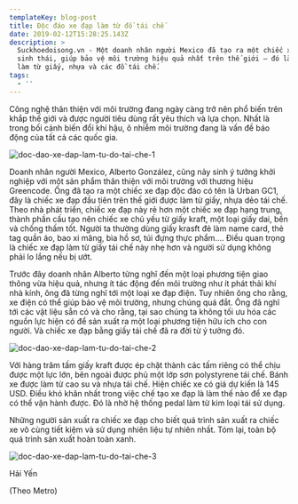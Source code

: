 ```yaml
---
templateKey: blog-post
title: Độc đáo xe đạp làm từ đồ tái chế
date: 2019-02-12T15:28:25.143Z
description: >
  Suckhoedoisong.vn - Một doanh nhân người Mexico đã tạo ra một chiếc xe đạp
  sinh thái, giúp bảo vệ môi trường hiệu quả nhất trên thế giới – đó là xe đạp
  làm từ giấy, nhựa và các đồ tái chế.
tags:
  - ''
---
```

Công nghệ thân thiện với môi trường đang ngày càng trở nên phổ biến trên khắp thế giới và được người tiêu dùng rất yêu thích và lựa chọn. Nhất là trong bối cảnh biến đổi khí hậu, ô nhiễm môi trường đang là vấn đề báo động của tất cả các quốc gia.



![doc-dao-xe-dap-lam-tu-do-tai-che-1](/img/xe_dap.jpg)

Doanh nhân người Mexico, Alberto González, cũng nảy sinh ý tưởng khởi nghiệp với một sản phẩm thân thiện với môi trường với thương hiệu Greencode. Ông đã tạo ra một chiếc xe đạp độc đáo có tên là Urban GC1, đây là chiếc xe đạp đầu tiên trên thế giới được làm từ giấy, nhựa dẻo tái chế. Theo nhà phát triển, chiếc xe đạp này rẻ hơn một chiếc xe đạp hạng trung, thành phần cấu tạo nên chiếc xe chủ yếu từ giấy kraft, một loại giấy dai, bền và chống thấm tốt. Người ta thường dùng giấy krasft đẻ làm name card, thẻ tag quần áo, bao xi măng, bìa hồ sơ, túi đựng thực phẩm….  Điều quan trọng là chiếc xe đạp làm từ giấy tái chế này nhẹ hơn và người sử dụng không phải lo lắng nếu bị ướt.

Trước đây doanh nhân Alberto từng nghĩ đến một  loại phương tiện giao thông vừa hiệu quả, nhưng ít tác động đến môi trường như ít phát thải khí nhà kính, ông đã từng nghĩ tới một loại xe đạp điện. Tuy nhiên ông cho rằng, xe điện có thể giúp bảo vệ môi trường, nhưng chúng quá đắt. Ông đã nghĩ tới các vật liệu sẵn có và cho rằng, tại sao chúng ta không tối ưu hóa các nguồn lực hiện có để sản xuất ra một loại phương tiện hữu ích cho con người. Và chiếc xe đạp bằng giấy tái chế đã ra đời từ ý tưởng đó.



![](/img/xe_dap2.jpg "doc-dao-xe-dap-lam-tu-do-tai-che-2")



Với hàng trăm tấm giấy kraft được ép chặt thành các tấm riêng có thể chịu được một lực lớn, bên ngoài được phủ một lớp sơn polystyrene tái chế. Bánh xe được làm từ cao su và nhựa tái chế. Hiện chiếc xe có giá dự kiến là 145 USD. Điều khó khăn nhất trong việc chế tạo xe đạp là làm thế nào để xe đạp có thể vận hành được. Đó là nhờ hệ thống pedal làm từ kim loại tái sử dụng.

Những người sản xuất ra chiếc xe đạp cho biết quá trình sản xuất ra chiếc xe vô cùng tiết kiệm và sử dụng nhiên liệu tự nhiên nhất. Tóm lại, toàn bộ quá trình sản xuất hoàn toàn xanh.

![](/img/xe_dap1.jpg "doc-dao-xe-dap-lam-tu-do-tai-che-3")

Hải Yến

(Theo Metro)
